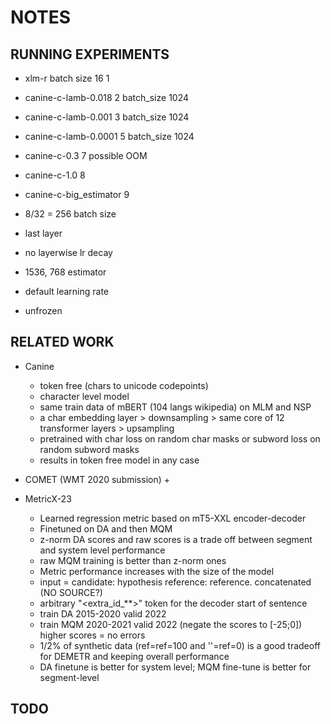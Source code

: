 # NOTES

## RUNNING EXPERIMENTS

+ xlm-r batch size 16     1

+ canine-c-lamb-0.018     2   batch_size 1024
+ canine-c-lamb-0.001     3   batch_size 1024
+ canine-c-lamb-0.0001    5   batch_size 1024

+ canine-c-0.3            7   possible OOM
+ canine-c-1.0            8
+ canine-c-big_estimator  9

+ 8/32 = 256 batch size
+ last layer
+ no layerwise lr decay
+ 1536, 768 estimator
+ default learning rate
+ unfrozen

## RELATED WORK

+ Canine
  + token free (chars to unicode codepoints)
  + character level model
  + same train data of mBERT (104 langs wikipedia) on MLM and NSP
  + a char embedding layer > downsampling > same core of 12 transformer layers > upsampling
  + pretrained with char loss on random char masks or subword loss on random subword masks
  + results in token free model in any case

+ COMET (WMT 2020 submission)
  + 

+ MetricX-23
  + Learned regression metric based on mT5-XXL encoder-decoder
  + Finetuned on DA and then MQM
  + z-norm DA scores and raw scores is a trade off between segment and system level performance
  + raw MQM training is better than z-norm ones
  + Metric performance increases with the size of the model
  + input = candidate: hypothesis reference: reference. concatenated (NO SOURCE?)
  + arbitrary "<extra_id_**>" token for the decoder start of sentence
  + train DA 2015-2020 valid 2022
  + train MQM 2020-2021 valid 2022 (negate the scores to [-25;0]) higher scores = no errors
  + 1/2% of synthetic data (ref=ref=100 and ''=ref=0) is a good tradeoff for DEMETR and keeping overall performance
  + DA finetune is better for system level; MQM fine-tune is better for segment-level


## TODO

